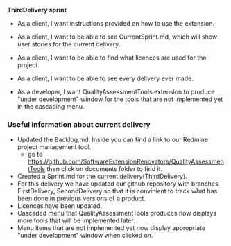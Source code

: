 **ThirdDelivery sprint**

* As a client, I want instructions provided on how to use the extension.<br /> 

* As a client, I want to be able to see CurrentSprint.md, which will show user stories for the current delivery.

* As a client, I want to be able to find what licences are used for the project.<br />

* As a client, I want to be able to see every delivery ever made.<br />

* As a developer, I want QualityAssessmentTools extension to produce "under development" window for the tools that are not implemented yet in the cascading menu.<br />


### Useful information about current delivery
* Updated the Backlog.md. Inside you can find a link to our Redmine project management tool.
  * go to https://github.com/SoftwareExtensionRenovators/QualityAssessmentTools then click on documents folder to find it.
* Created a Sprint.md for the current delivery(ThirdDelivery).
* For this delivery we have updated our github repository with branches FirstDelivery, SecondDelivery so that it is convinient to track what has been done in previous versions of a product.
* Licences have been updated.
* Cascaded menu that QualityAssessmentTools produces now displays more tools that will be implemented later.
* Menu items that are not implemented yet now display appropriate "under development" window when clicked on.
